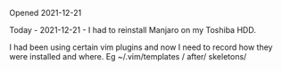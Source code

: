 Opened 2021-12-21

Today - 2021-12-21 - I had to reinstall Manjaro on my Toshiba HDD.

I had been using certain vim plugins and now I need to record how they were installed and where.
Eg ~/.vim/templates / after/ skeletons/



